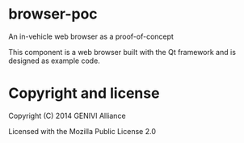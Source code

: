 # browser-poc
An in-vehicle web browser as a proof-of-concept

This component is a web browser built with the Qt framework and is designed as example code.

# Copyright and license
Copyright (C) 2014 GENIVI Alliance 

Licensed with the Mozilla Public License 2.0
